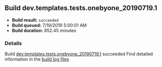 ## Build dev.templates.tests.onebyone_20190719.1
- **Build result:** `succeeded`
- **Build queued:** 7/19/2019 5:00:01 AM
- **Build duration:** 852.45 minutes
### Details
Build [dev.templates.tests.onebyone_20190719.1](https://winappstudio.visualstudio.com/web/build.aspx?pcguid=a4ef43be-68ce-4195-a619-079b4d9834c2&builduri=vstfs%3a%2f%2f%2fBuild%2fBuild%2f29857) succeeded
Find detailed information in the [build log files](https://uwpctdiags.blob.core.windows.net/buildlogs/dev.templates.tests.onebyone_20190719.1_logs.zip)
